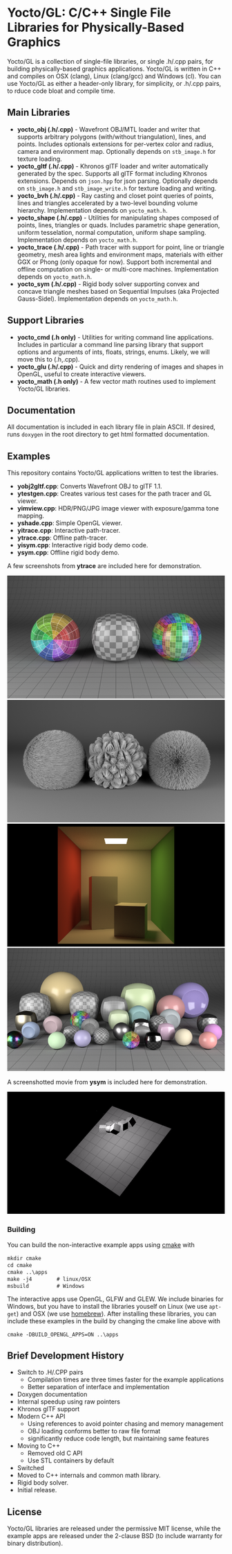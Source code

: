 # Yocto/GL: C/C++ Single File Libraries for Physically-Based Graphics

Yocto/GL is a collection of single-file libraries, or single .h/.cpp pairs,
for building physically-based graphics applications.
Yocto/GL is written in C++ and compiles on OSX (clang), Linux (clang/gcc)
and Windows (cl).
You can use Yocto/GL as either a header-only library, for simplicity, or
.h/.cpp pairs, to rduce code bloat and compile time.

## Main Libraries

- **yocto_obj (.h/.cpp)** - Wavefront OBJ/MTL loader and writer that supports arbitrary polygons (with/without triangulation), lines, and points. Includes optionals extensions for per-vertex color and radius, camera and environment map. Optionally depends on `stb_image.h` for texture loading.
- **yocto_gltf (.h/.cpp)** - Khronos glTF loader and writer automatically generated by the spec. Supports all glTF format including Khronos extensions. Depends on `json.hpp` for json parsing. Optionally depends on `stb_image.h` and `stb_image_write.h` for texture loading and writing.
- **yocto_bvh (.h/.cpp)** - Ray casting and closet point queries of points, lines and triangles accelerated by a two-level bounding volume hierarchy. Implementation depends on `yocto_math.h`.
- **yocto_shape (.h/.cpp)** - Utilities for manipulating shapes composed of points, lines, triangles or quads. Includes parametric shape generation, uniform tesselation, normal computation, uniform shape sampling. Implementation depends on `yocto_math.h`.
- **yocto_trace (.h/.cpp)** - Path tracer with support for point, line or triangle geometry, mesh area lights and environment maps, materials with either GGX or Phong (only opaque for now). Support both incremental and offline computation on single- or multi-core machines. Implementation depends on `yocto_math.h`.
- **yocto_sym (.h/.cpp)** - Rigid body solver supporting convex and concave triangle meshes based on Sequential Impulses (aka Projected Gauss-Sidel). Implementation depends on `yocto_math.h`.

## Support Libraries

- **yocto_cmd (.h only)** - Utilities for writing command line applications. Includes in  particular a command line parsing library that support options and arguments of ints, floats, strings, enums. Likely, we will move this to (.h,.cpp).
- **yocto_glu (.h/.cpp)** - Quick and dirty rendering of images and shapes in OpenGL, useful to create interactive viewers.
- **yocto_math (.h only)** - A few vector math routines used to implement Yocto/GL libraries.

## Documentation

All documentation is included in each library file in plain ASCII. If desired, runs `doxygen` in the root directory to get html formatted documentation.

## Examples

This repository contains Yocto/GL applications written to test the libraries.

- **yobj2gltf.cpp**: Converts Wavefront OBJ to glTF 1.1.
- **ytestgen.cpp**: Creates various test cases for the path tracer and GL viewer.
- **yimview.cpp**: HDR/PNG/JPG image viewer with exposure/gamma tone mapping.
- **yshade.cpp**: Simple OpenGL viewer.
- **yitrace.cpp**: Interactive path-tracer.
- **ytrace.cpp**: Offline path-tracer.
- **yisym.cpp**: Interactive rigid body demo code.
- **ysym.cpp**: Offline rigid body demo.

A few screenshots from **ytrace** are included here for demonstration.

![](images/sh03.path.png)
![](images/ls02.direct.png)
![](images/cb01.path.png)
![](images/rs02.path.png)

A screenshotted movie from **ysym** is included here for demonstration.

![](images/rb02.ysym.gif)

### Building

You can build the non-interactive example apps using [cmake](http://cmake.org)
with

    mkdir cmake
    cd cmake
    cmake ..\apps
    make -j4        # linux/OSX
    msbuild         # Windows

The interactive apps use OpenGL, GLFW and GLEW. We include binaries for Windows,
but you have to install the libraries youself on Linux (we use `apt-get`)
and OSX (we use [homebrew](http://brew.sh)). After installing these libraries,
you can include these examples in the build by changing the cmake line above
with

    cmake -DBUILD_OPENGL_APPS=ON ..\apps

## Brief Development History

- Switch to .H/.CPP pairs
    - Compilation times are three times faster for the example applications
    - Better separation of interface and implementation
- Doxygen documentation
- Internal speedup using raw pointers
- Khronos glTF support
- Modern C++ API
    - Using references to avoid pointer chasing and memory management
    - OBJ loading conforms better to raw file format
    - significantly reduce code length, but maintaining same features
- Moving to C++
    - Removed old C API
    - Use STL containers by default
- Switched
- Moved to C++ internals and common math library.
- Rigid body solver.
- Initial release.

## License

Yocto/GL libraries are released under the permissive MIT license, while the
example apps are released under the 2-clause BSD (to include warranty for binary distribution).
